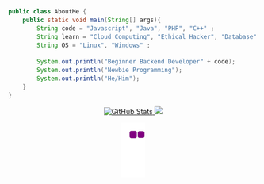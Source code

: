 ```java
public class AboutMe {
    public static void main(String[] args){
        String code = "Javascript", "Java", "PHP", "C++" ;
        String learn = "Cloud Computing", "Ethical Hacker", "Database" ;
        String OS = "Linux", "Windows" ;
        
        System.out.println("Beginner Backend Developer" + code);
        System.out.println("Newbie Programming");
        System.out.println("He/Him");
    }
}
```
<div align="center">
  <a href="https://github.com/sautmanurung1">
  <img height="200em" src="https://github-readme-stats.vercel.app/api?username=sautmanurung1&theme=react&show_icons=true&custom_title=Saut%20Manurung%27s%20GitHub%20Stats" alt="GitHub     Stats" />
  <img height="240em" src="https://github-readme-stats.vercel.app/api/top-langs/?username=sautmanurung1&theme=tokyonight" />

   
  ![Snake Animation](https://github.com/sautmanurung1/sautmanurung1/blob/output/github-contribution-grid-snake.gif)
  </a></div>
